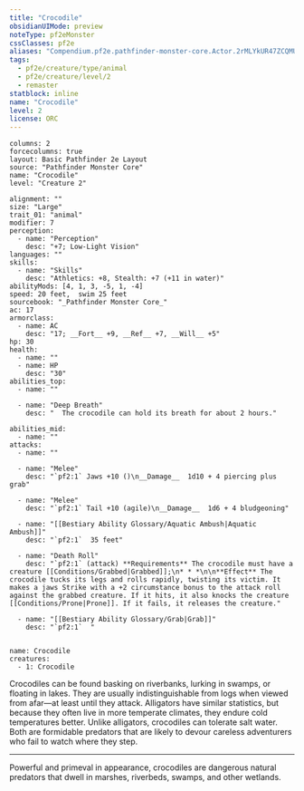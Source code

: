 ```yaml
---
title: "Crocodile"
obsidianUIMode: preview
noteType: pf2eMonster
cssClasses: pf2e
aliases: "Compendium.pf2e.pathfinder-monster-core.Actor.2rMLYkUR47ZCQMUg" 
tags:
  - pf2e/creature/type/animal
  - pf2e/creature/level/2
  - remaster
statblock: inline
name: "Crocodile"
level: 2
license: ORC
---
```


```statblock
columns: 2
forcecolumns: true
layout: Basic Pathfinder 2e Layout
source: "Pathfinder Monster Core"
name: "Crocodile"
level: "Creature 2"

alignment: ""
size: "Large"
trait_01: "animal"
modifier: 7
perception:
  - name: "Perception"
    desc: "+7; Low-Light Vision"
languages: ""
skills:
  - name: "Skills"
    desc: "Athletics: +8, Stealth: +7 (+11 in water)"
abilityMods: [4, 1, 3, -5, 1, -4]
speed: 20 feet,  swim 25 feet
sourcebook: "_Pathfinder Monster Core_"
ac: 17
armorclass:
  - name: AC
    desc: "17; __Fort__ +9, __Ref__ +7, __Will__ +5"
hp: 30
health:
  - name: ""
  - name: HP
    desc: "30"
abilities_top:
  - name: ""

  - name: "Deep Breath"
    desc: "  The crocodile can hold its breath for about 2 hours."

abilities_mid:
  - name: ""
attacks:
  - name: ""

  - name: "Melee"
    desc: "`pf2:1` Jaws +10 ()\n__Damage__  1d10 + 4 piercing plus grab"

  - name: "Melee"
    desc: "`pf2:1` Tail +10 (agile)\n__Damage__  1d6 + 4 bludgeoning"

  - name: "[[Bestiary Ability Glossary/Aquatic Ambush|Aquatic Ambush]]"
    desc: "`pf2:1`  35 feet"

  - name: "Death Roll"
    desc: "`pf2:1` (attack) **Requirements** The crocodile must have a creature [[Conditions/Grabbed|Grabbed]];\n* * *\n\n**Effect** The crocodile tucks its legs and rolls rapidly, twisting its victim. It makes a jaws Strike with a +2 circumstance bonus to the attack roll against the grabbed creature. If it hits, it also knocks the creature [[Conditions/Prone|Prone]]. If it fails, it releases the creature."

  - name: "[[Bestiary Ability Glossary/Grab|Grab]]"
    desc: "`pf2:1`  "
 
```

```encounter-table
name: Crocodile
creatures:
  - 1: Crocodile
```



Crocodiles can be found basking on riverbanks, lurking in swamps, or floating in lakes. They are usually indistinguishable from logs when viewed from afar—at least until they attack. Alligators have similar statistics, but because they often live in more temperate climates, they endure cold temperatures better. Unlike alligators, crocodiles can tolerate salt water. Both are formidable predators that are likely to devour careless adventurers who fail to watch where they step.

* * *

Powerful and primeval in appearance, crocodiles are dangerous natural predators that dwell in marshes, riverbeds, swamps, and other wetlands.
